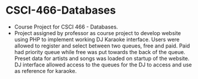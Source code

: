 # CSCI-466-Databases
- Course Project for CSCI 466 - Databases.
- Project assigned by professor as course project to develop website using PHP to implement working DJ Karaoke interface. Users were allowed to register and select between two queues, free and paid. Paid had priority queue while free was put towards the back of the queue. Preset data for artists and songs was loaded on startup of the website. DJ interface allowed access to the queues for the DJ to access and use as reference for karaoke.
